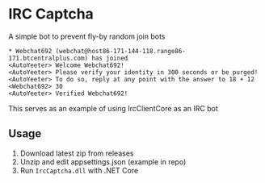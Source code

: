# IRC Captcha

A simple bot to prevent fly-by random join bots

```
* Webchat692 (webchat@host86-171-144-118.range86-171.btcentralplus.com) has joined
<AutoYeeter> Welcome Webchat692!
<AutoYeeter> Please verify your identity in 300 seconds or be purged!
<AutoYeeter> To do so, reply at any point with the answer to 18 + 12
<Webchat692> 30
<AutoYeeter> Verified Webchat692!
```

This serves as an example of using IrcClientCore as an IRC bot

## Usage

1. Download latest zip from releases
2. Unzip and edit appsettings.json (example in repo)
3. Run `IrcCaptcha.dll` with .NET Core 
